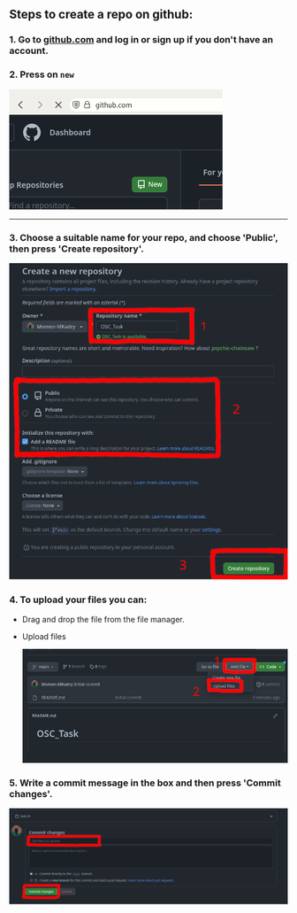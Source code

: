 ## Steps to create a repo on github:

### 1. Go to [github.com](https://github.com) and log in or sign up if you don't have an account.

### 2.  Press on `new`

![new button](imgs/githubNewRepo.png)

---

### 3. Choose a suitable name for your repo, and choose 'Public', then press 'Create repository'.

![repo creation](imgs/repoMenu.png)



### 4. To upload your files you can:

 * Drag and drop the file from the file manager.
    
 * Upload files
    
    ![fileUpload](imgs/addFiles.png)


### 5. Write a commit message in the box and then press 'Commit changes'.

![commit](imgs/commit.png)
